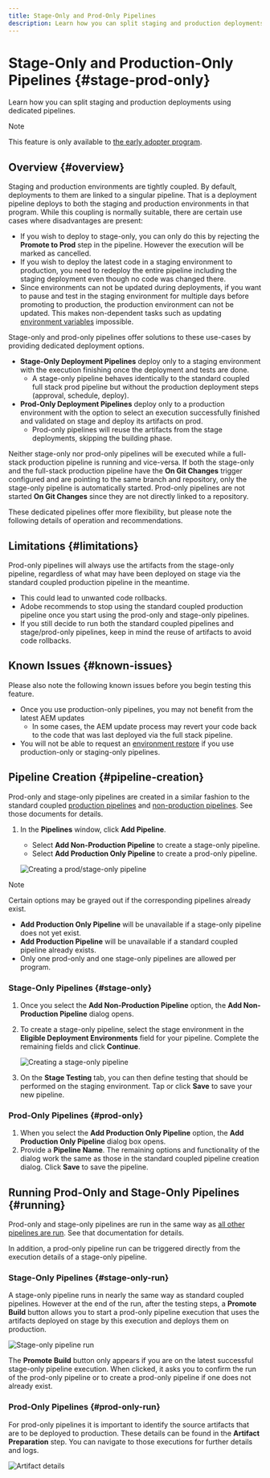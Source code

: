 ```yaml
---
title: Stage-Only and Prod-Only Pipelines
description: Learn how you can split staging and production deployments using dedicated pipelines.
---
```


# Stage-Only and Production-Only Pipelines {#stage-prod-only}

Learn how you can split staging and production deployments using dedicated pipelines.

>[!NOTE]
>
>This feature is only available to [the early adopter program](/help/implementing/cloud-manager/release-notes/current.md#early-adoption).

## Overview {#overview}

Staging and production environments are tightly coupled. By default, deployments to them are linked to a singular pipeline. That is a deployment pipeline deploys to both the staging and production environments in that program. While this coupling is normally suitable, there are certain use cases where disadvantages are present:

* If you wish to deploy to stage-only, you can only do this by rejecting the **Promote to Prod** step in the pipeline. However the execution will be marked as cancelled.
* If you wish to deploy the latest code in a staging environment to production, you need to redeploy the entire pipeline including the staging deployment even though no code was changed there. 
* Since environments can not be updated during deployments, if you want to pause and test in the staging environment for multiple days before promoting to production, the production environment can not be updated. This makes non-dependent tasks such as updating [environment variables](/help/implementing/cloud-manager/getting-access-to-aem-in-cloud/build-environment-details.md#environment-variables) impossible.

Stage-only and prod-only pipelines offer solutions to these use-cases by providing dedicated deployment options.

* **Stage-Only Deployment Pipelines** deploy only to a staging environment with the execution finishing once the deployment and tests are done.
  * A stage-only pipeline behaves identically to the standard coupled full stack prod pipeline but without the production deployment steps (approval, schedule, deploy).
* **Prod-Only Deployment Pipelines** deploy only to a production environment with the option to select an execution successfully finished and validated on stage and deploy its artifacts on prod.  
  * Prod-only pipelines will reuse the artifacts from the stage deployments, skipping the building phase.

Neither stage-only nor prod-only pipelines will be executed while a full-stack production pipeline is running and vice-versa. If both the stage-only and the full-stack production pipeline have the **On Git Changes** trigger configured and are pointing to the same branch and repository, only the stage-only pipeline is automatically started. Prod-only pipelines are not started **On Git Changes** since they are not directly linked to a repository.

These dedicated pipelines offer more flexibility, but please note the following details of operation and recommendations.

## Limitations {#limitations}

Prod-only pipelines will always use the artifacts from the stage-only pipeline, regardless of what may have been deployed on stage via the standard coupled production pipeline in the meantime.

* This could lead to unwanted code rollbacks.
* Adobe recommends to stop using the standard coupled production pipeline once you start using the prod-only and stage-only pipelines.
* If you still decide to run both the standard coupled pipelines and stage/prod-only pipelines, keep in mind the reuse of artifacts to avoid code rollbacks.

## Known Issues {#known-issues}

Please also note the following known issues before you begin testing this feature.

* Once you use production-only pipelines, you may not benefit from the latest AEM updates
  * In some cases, the AEM update process may revert your code back to the code that was last deployed via the full stack pipeline.
* You will not be able to request an [environment restore](/help/operations/restore.md#offsite-backup) if you use production-only or staging-only pipelines.

## Pipeline Creation {#pipeline-creation}

Prod-only and stage-only pipelines are created in a similar fashion to the standard coupled [production pipelines](/help/implementing/cloud-manager/configuring-pipelines/configuring-production-pipelines.md) and [non-production pipelines](/help/implementing/cloud-manager/configuring-pipelines/configuring-non-production-pipelines.md). See those documents for details.

1. In the **Pipelines** window, click **Add Pipeline**.

   * Select **Add Non-Production Pipeline** to create a stage-only pipeline.
   * Select **Add Production Only Pipeline** to create a prod-only pipeline.

   ![Creating a prod/stage-only pipeline](assets/prod-stage-pipelines.png)

>[!NOTE]
>
>Certain options may be grayed out if the corresponding pipelines already exist.
>
>* **Add Production Only Pipeline** will be unavailable if a stage-only pipeline does not yet exist.
>* **Add Production Pipeline** will be unavailable if a standard coupled pipeline already exists.
>* Only one prod-only and one stage-only pipelines are allowed per program.

### Stage-Only Pipelines {#stage-only}

1. Once you select the **Add Non-Production Pipeline** option, the **Add Non-Production Pipeline** dialog opens.
1. To create a stage-only pipeline, select the stage environment in the **Eligible Deployment Environments** field for your pipeline. Complete the remaining fields and click **Continue**.

   ![Creating a stage-only pipeline](assets/stage-only.png)

1. On the **Stage Testing** tab, you can then define testing that should be performed on the staging environment. Tap or click **Save** to save your new pipeline.

### Prod-Only Pipelines {#prod-only}

1. When you select the **Add Production Only Pipeline** option, the **Add Production Only Pipeline** dialog box opens.
1. Provide a **Pipeline Name**. The remaining options and functionality of the dialog work the same as those in the standard coupled pipeline creation dialog. Click **Save** to save the pipeline.

## Running Prod-Only and Stage-Only Pipelines {#running}

Prod-only and stage-only pipelines are run in the same way as [all other pipelines are run](/help/implementing/cloud-manager/configuring-pipelines/managing-pipelines.md#running-pipelines). See that documentation for details.

In addition, a prod-only pipeline run can be triggered directly from the execution details of a stage-only pipeline.

### Stage-Only Pipelines {#stage-only-run}

A stage-only pipeline runs in nearly the same way as standard coupled pipelines. However at the end of the run, after the testing steps, a **Promote Build** button allows you to start a prod-only pipeline execution that uses the artifacts deployed on stage by this execution and deploys them on production.

![Stage-only pipeline run](assets/stage-only-pipeline-run.png)

The **Promote Build** button only appears if you are on the latest successful stage-only pipeline execution. When clicked, it asks you to confirm the run of the prod-only pipeline or to create a prod-only pipeline if one does not already exist.

### Prod-Only Pipelines {#prod-only-run}

For prod-only pipelines it is important to identify the source artifacts that are to be deployed to production. These details can be found in the **Artifact Preparation** step. You can navigate to those executions for further details and logs.

![Artifact details](assets/prod-only-pipeline-run.png)
